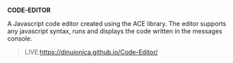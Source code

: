 **CODE-EDITOR**

A Javascript code editor created using the ACE library. 
The editor supports any javascript syntax,
runs and displays the code written in the messages console.

>LIVE:https://dinuionica.github.io/Code-Editor/
